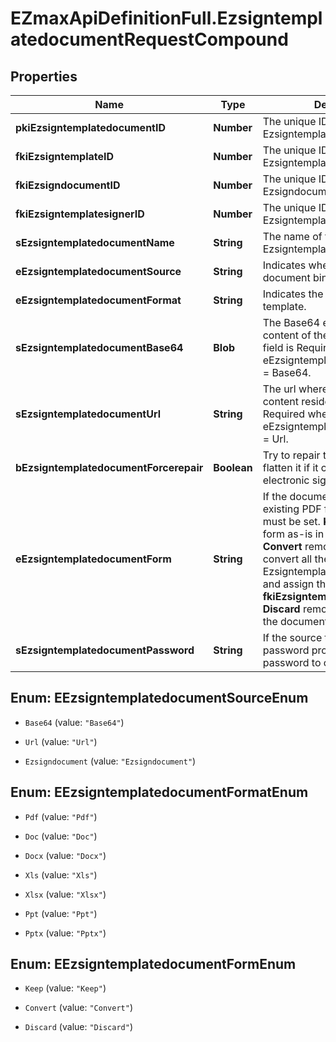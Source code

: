 # EZmaxApiDefinitionFull.EzsigntemplatedocumentRequestCompound

## Properties

Name | Type | Description | Notes
------------ | ------------- | ------------- | -------------
**pkiEzsigntemplatedocumentID** | **Number** | The unique ID of the Ezsigntemplatedocument | [optional] 
**fkiEzsigntemplateID** | **Number** | The unique ID of the Ezsigntemplate | 
**fkiEzsigndocumentID** | **Number** | The unique ID of the Ezsigndocument | [optional] 
**fkiEzsigntemplatesignerID** | **Number** | The unique ID of the Ezsigntemplatesigner | [optional] 
**sEzsigntemplatedocumentName** | **String** | The name of the Ezsigntemplatedocument. | 
**eEzsigntemplatedocumentSource** | **String** | Indicates where to look for the document binary content. | 
**eEzsigntemplatedocumentFormat** | **String** | Indicates the format of the template. | [optional] 
**sEzsigntemplatedocumentBase64** | **Blob** | The Base64 encoded binary content of the document.  This field is Required when eEzsigntemplatedocumentSource &#x3D; Base64. | [optional] 
**sEzsigntemplatedocumentUrl** | **String** | The url where the document content resides.  This field is Required when eEzsigntemplatedocumentSource &#x3D; Url. | [optional] 
**bEzsigntemplatedocumentForcerepair** | **Boolean** | Try to repair the document or flatten it if it cannot be used for electronic signature. | [optional] 
**eEzsigntemplatedocumentForm** | **String** | If the document contains an existing PDF form this property must be set.  **Keep** leaves the form as-is in the document.  **Convert** removes the form and convert all the existing fields to Ezsigntemplateformfieldgroups and assign them to the specified **fkiEzsigntemplatesignerID**  **Discard** removes the form from the document | [optional] 
**sEzsigntemplatedocumentPassword** | **String** | If the source template is password protected, the password to open/modify it. | [optional] [default to &#39;&#39;]



## Enum: EEzsigntemplatedocumentSourceEnum


* `Base64` (value: `"Base64"`)

* `Url` (value: `"Url"`)

* `Ezsigndocument` (value: `"Ezsigndocument"`)





## Enum: EEzsigntemplatedocumentFormatEnum


* `Pdf` (value: `"Pdf"`)

* `Doc` (value: `"Doc"`)

* `Docx` (value: `"Docx"`)

* `Xls` (value: `"Xls"`)

* `Xlsx` (value: `"Xlsx"`)

* `Ppt` (value: `"Ppt"`)

* `Pptx` (value: `"Pptx"`)





## Enum: EEzsigntemplatedocumentFormEnum


* `Keep` (value: `"Keep"`)

* `Convert` (value: `"Convert"`)

* `Discard` (value: `"Discard"`)




